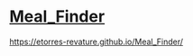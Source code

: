 # [Meal_Finder](https://etorres-revature.github.io/Meal_Finder/)

https://etorres-revature.github.io/Meal_Finder/